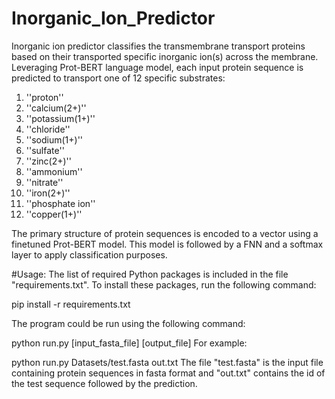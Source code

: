 # Inorganic_Ion_Predictor

Inorganic ion predictor classifies the transmembrane transport proteins based on their transported specific inorganic ion(s) across the membrane. Leveraging Prot-BERT language model, each input protein sequence is predicted to transport one of 12 specific substrates: 

1. ''proton''
2. ''calcium(2+)''
3. ''potassium(1+)''
4. ''chloride''
5. ''sodium(1+)''
6. ''sulfate''
7. ''zinc(2+)''
8. ''ammonium''
9. ''nitrate''
10. ''iron(2+)''
11. ''phosphate ion''
12. ''copper(1+)''

The primary structure of protein sequences is encoded to a vector using a finetuned Prot-BERT model. This model is followed by a FNN and a softmax layer to apply classification purposes. 


#Usage:
The list of required Python packages is included in the file "requirements.txt". To install these packages, run the following command:

pip install -r requirements.txt

The program could be run using the following command:

python run.py [input_fasta_file] [output_file]
For example:

python run.py Datasets/test.fasta out.txt
The file "test.fasta" is the input file containing protein sequences in fasta format and "out.txt" contains the id of the test sequence followed by the prediction.


